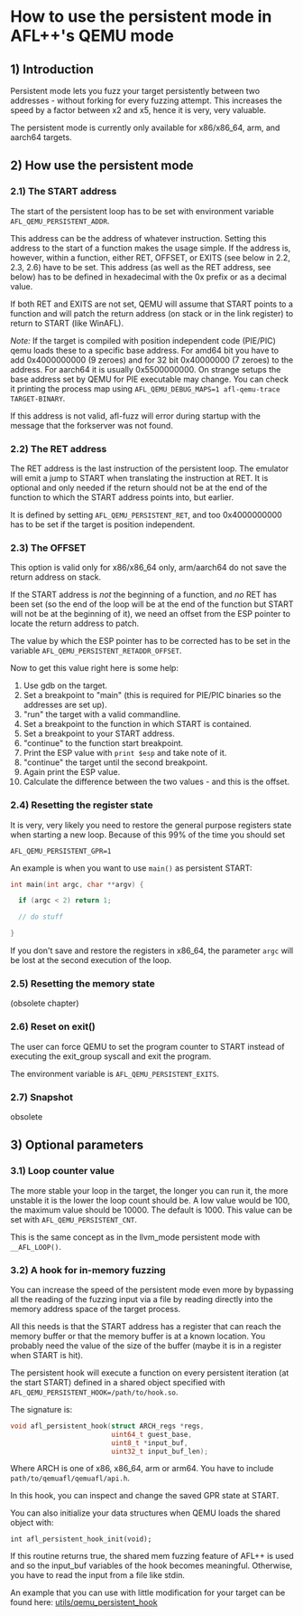 # How to use the persistent mode in AFL++'s QEMU mode

## 1) Introduction

Persistent mode lets you fuzz your target persistently between two addresses -
without forking for every fuzzing attempt. This increases the speed by a factor
between x2 and x5, hence it is very, very valuable.

The persistent mode is currently only available for x86/x86_64, arm, and aarch64
targets.

## 2) How use the persistent mode

### 2.1) The START address

The start of the persistent loop has to be set with environment variable
`AFL_QEMU_PERSISTENT_ADDR`.

This address can be the address of whatever instruction. Setting this address to
the start of a function makes the usage simple. If the address is, however,
within a function, either RET, OFFSET, or EXITS (see below in 2.2, 2.3, 2.6)
have to be set. This address (as well as the RET address, see below) has to be
defined in hexadecimal with the 0x prefix or as a decimal value.

If both RET and EXITS are not set, QEMU will assume that START points to a
function and will patch the return address (on stack or in the link register) to
return to START (like WinAFL).

*Note:* If the target is compiled with position independent code (PIE/PIC) qemu
loads these to a specific base address. For amd64 bit you have to add
0x4000000000 (9 zeroes) and for 32 bit 0x40000000 (7 zeroes) to the address.
For aarch64 it is usually 0x5500000000.
On strange setups the base address set by QEMU for PIE executable may change.
You can check it printing the process map using
`AFL_QEMU_DEBUG_MAPS=1 afl-qemu-trace TARGET-BINARY`.

If this address is not valid, afl-fuzz will error during startup with the
message that the forkserver was not found.

### 2.2) The RET address

The RET address is the last instruction of the persistent loop. The emulator
will emit a jump to START when translating the instruction at RET. It is
optional and only needed if the return should not be at the end of the function
to which the START address points into, but earlier.

It is defined by setting `AFL_QEMU_PERSISTENT_RET`, and too 0x4000000000 has to
be set if the target is position independent.

### 2.3) The OFFSET

This option is valid only for x86/x86_64 only, arm/aarch64 do not save the
return address on stack.

If the START address is *not* the beginning of a function, and *no* RET has been
set (so the end of the loop will be at the end of the function but START will
not be at the beginning of it), we need an offset from the ESP pointer to locate
the return address to patch.

The value by which the ESP pointer has to be corrected has to be set in the
variable `AFL_QEMU_PERSISTENT_RETADDR_OFFSET`.

Now to get this value right here is some help:
1. Use gdb on the target.
2. Set a breakpoint to "main" (this is required for PIE/PIC binaries so the
   addresses are set up).
3. "run" the target with a valid commandline.
4. Set a breakpoint to the function in which START is contained.
5. Set a breakpoint to your START address.
6. "continue" to the function start breakpoint.
7. Print the ESP value with `print $esp` and take note of it.
8. "continue" the target until the second breakpoint.
9. Again print the ESP value.
10. Calculate the difference between the two values - and this is the offset.

### 2.4) Resetting the register state

It is very, very likely you need to restore the general purpose registers state
when starting a new loop. Because of this 99% of the time you should set

```
AFL_QEMU_PERSISTENT_GPR=1
```

An example is when you want to use `main()` as persistent START:

```c
int main(int argc, char **argv) {

  if (argc < 2) return 1;

  // do stuff

}
```

If you don't save and restore the registers in x86_64, the parameter `argc` will
be lost at the second execution of the loop.

### 2.5) Resetting the memory state

(obsolete chapter)

### 2.6) Reset on exit()

The user can force QEMU to set the program counter to START instead of executing
the exit_group syscall and exit the program.

The environment variable is `AFL_QEMU_PERSISTENT_EXITS`.

### 2.7) Snapshot

obsolete

## 3) Optional parameters

### 3.1) Loop counter value

The more stable your loop in the target, the longer you can run it, the more
unstable it is the lower the loop count should be. A low value would be 100, the
maximum value should be 10000. The default is 1000. This value can be set with
`AFL_QEMU_PERSISTENT_CNT`.

This is the same concept as in the llvm_mode persistent mode with
`__AFL_LOOP()`.

### 3.2) A hook for in-memory fuzzing

You can increase the speed of the persistent mode even more by bypassing all the
reading of the fuzzing input via a file by reading directly into the memory
address space of the target process.

All this needs is that the START address has a register that can reach the
memory buffer or that the memory buffer is at a known location. You probably
need the value of the size of the buffer (maybe it is in a register when START
is hit).

The persistent hook will execute a function on every persistent iteration (at
the start START) defined in a shared object specified with
`AFL_QEMU_PERSISTENT_HOOK=/path/to/hook.so`.

The signature is:

```c
void afl_persistent_hook(struct ARCH_regs *regs,
                         uint64_t guest_base,
                         uint8_t *input_buf,
                         uint32_t input_buf_len);
```

Where ARCH is one of x86, x86_64, arm or arm64. You have to include
`path/to/qemuafl/qemuafl/api.h`.

In this hook, you can inspect and change the saved GPR state at START.

You can also initialize your data structures when QEMU loads the shared object
with:

`int afl_persistent_hook_init(void);`

If this routine returns true, the shared mem fuzzing feature of AFL++ is used
and so the input_buf variables of the hook becomes meaningful. Otherwise, you
have to read the input from a file like stdin.

An example that you can use with little modification for your target can be
found here: [utils/qemu_persistent_hook](../utils/qemu_persistent_hook)